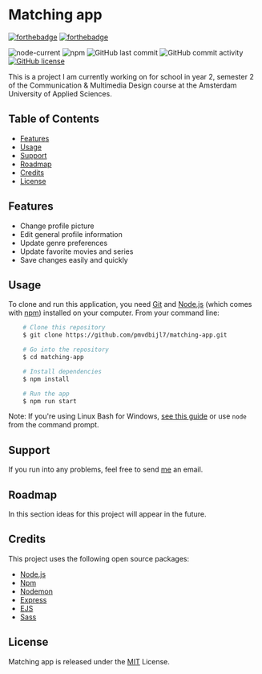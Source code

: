 # Matching app

[![forthebadge](https://forthebadge.com/images/badges/built-with-love.svg)](https://forthebadge.com)
[![forthebadge](https://forthebadge.com/images/badges/check-it-out.svg)](https://forthebadge.com)

![node-current](https://img.shields.io/node/v/npm)
![npm](https://img.shields.io/npm/v/npm)
![GitHub last commit](https://img.shields.io/github/last-commit/pmvdbijl7/matching-app)
![GitHub commit activity](https://img.shields.io/github/commit-activity/m/pmvdbijl7/matching-app)
[![GitHub license](https://img.shields.io/github/license/pmvdbijl7/matching-app)](https://github.com/pmvdbijl7/matching-app/blob/main/LICENSE)

This is a project I am currently working on for school in year 2, semester 2 of the Communication &amp; Multimedia Design course at the Amsterdam University of Applied Sciences.

## Table of Contents
* [Features](#features)
* [Usage](#usage)
* [Support](#support)
* [Roadmap](#roadmap)
* [Credits](#credits)
* [License](#license)

## Features
+ Change profile picture
+ Edit general profile information
+ Update genre preferences
+ Update favorite movies and series
+ Save changes easily and quickly


## Usage
To clone and run this application, you need [Git](https://git-scm.com/) and [Node.js](https://nodejs.org/en/) (which comes with [npm](https://www.npmjs.com/)) installed on your computer. From your command line:

```bash
    # Clone this repository
    $ git clone https://github.com/pmvdbijl7/matching-app.git

    # Go into the repository
    $ cd matching-app

    # Install dependencies
    $ npm install

    # Run the app
    $ npm run start
```

Note: If you're using Linux Bash for Windows, [see this guide](https://www.howtogeek.com/261575/how-to-run-graphical-linux-desktop-applications-from-windows-10s-bash-shell/) or use `node` from the command prompt.

## Support
If you run into any problems, feel free to send [me](mailto:pmvdbijl7@gmail.com) an email.

## Roadmap
In this section ideas for this project will appear in the future.

## Credits
This project uses the following open source packages:

+ [Node.js](https://nodejs.org/en/)
+ [Npm](https://www.npmjs.com/)
+ [Nodemon](https://nodemon.io/)
+ [Express](http://expressjs.com/)
+ [EJS](https://ejs.co/)
+ [Sass](https://sass-lang.com/)

## License
Matching app is released under the [MIT](https://github.com/pmvdbijl7/matching-app/blob/main/LICENSE) License.
